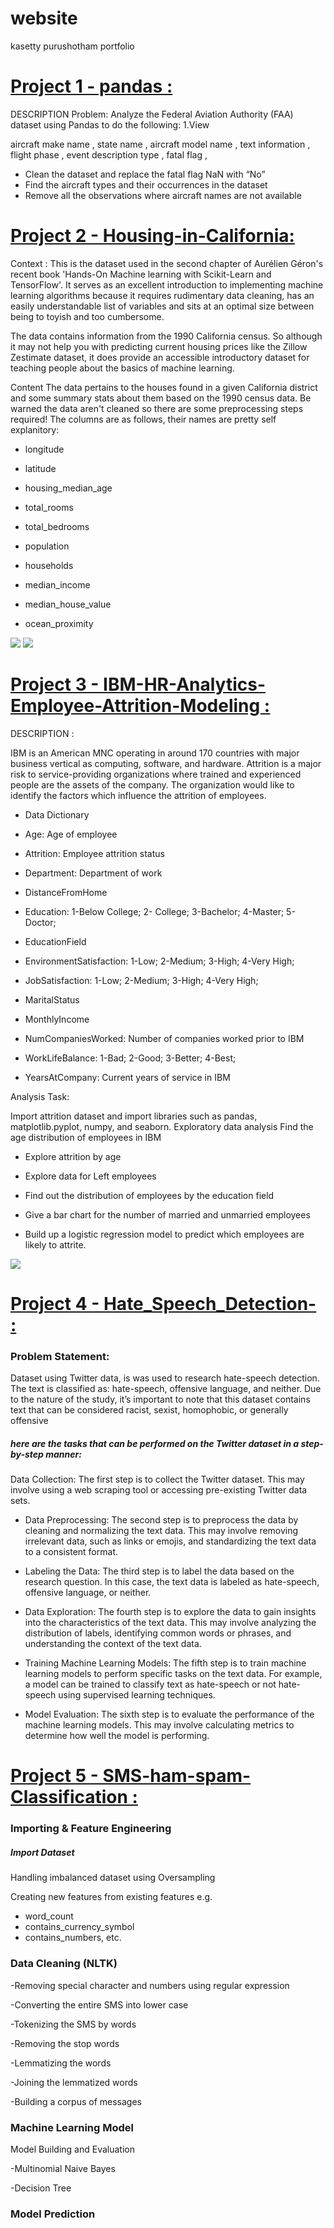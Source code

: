 # website
kasetty purushotham portfolio


# [Project 1 - pandas :](https://github.com/kasettypurush/pandas)



DESCRIPTION Problem: Analyze the Federal Aviation Authority (FAA) dataset using Pandas to do the following: 1.View

aircraft make name , state name , aircraft model name , text information , flight phase , event description type , fatal flag ,

- Clean the dataset and replace the fatal flag NaN with “No” 
- Find the aircraft types and their occurrences in the dataset 
- Remove all the observations where aircraft names are not available 



# [Project 2 - Housing-in-California:](https://github.com/kasettypurush/-Housing-in-California)



Context : This is the dataset used in the second chapter of Aurélien Géron's recent book 'Hands-On Machine learning with Scikit-Learn and TensorFlow'. It serves as an excellent introduction to implementing machine learning algorithms because it requires rudimentary data cleaning, has an easily understandable list of variables and sits at an optimal size between being to toyish and too cumbersome.

The data contains information from the 1990 California census. So although it may not help you with predicting current housing prices like the Zillow Zestimate dataset, it does provide an accessible introductory dataset for teaching people about the basics of machine learning.

Content The data pertains to the houses found in a given California district and some summary stats about them based on the 1990 census data. Be warned the data aren't cleaned so there are some preprocessing steps required! The columns are as follows, their names are pretty self explanitory:

- longitude

- latitude

- housing_median_age

- total_rooms

- total_bedrooms

- population

- households

- median_income

- median_house_value

- ocean_proximity


![](https://github.com/kasettypurush/website/blob/master/images/housing1.png)
![](https://github.com/kasettypurush/website/blob/master/images/housing2.png)










# [Project 3 - IBM-HR-Analytics-Employee-Attrition-Modeling :](https://github.com/kasettypurush/IBM-HR-Analytics-Employee-Attrition-Modeling)






DESCRIPTION :

IBM is an American MNC operating in around 170 countries with major business vertical as computing, software, and hardware. Attrition is a major risk to service-providing organizations where trained and experienced people are the assets of the company. The organization would like to identify the factors which influence the attrition of employees.

- Data Dictionary

- Age: Age of employee

- Attrition: Employee attrition status

- Department: Department of work

- DistanceFromHome

- Education: 1-Below College; 2- College; 3-Bachelor; 4-Master; 5-Doctor;

- EducationField

- EnvironmentSatisfaction: 1-Low; 2-Medium; 3-High; 4-Very High;

- JobSatisfaction: 1-Low; 2-Medium; 3-High; 4-Very High;

- MaritalStatus

- MonthlyIncome

- NumCompaniesWorked: Number of companies worked prior to IBM

- WorkLifeBalance: 1-Bad; 2-Good; 3-Better; 4-Best;

- YearsAtCompany: Current years of service in IBM

Analysis Task:

Import attrition dataset and import libraries such as pandas, matplotlib.pyplot, numpy, and seaborn.
Exploratory data analysis
Find the age distribution of employees in IBM

- Explore attrition by age

- Explore data for Left employees

- Find out the distribution of employees by the education field

- Give a bar chart for the number of married and unmarried employees

- Build up a logistic regression model to predict which employees are likely to attrite.

![](https://github.com/kasettypurush/website/blob/master/images/ibm.png)

# [Project 4 - Hate_Speech_Detection- :](https://github.com/kasettypurush/Hate_Speech_Detection-)

### Problem Statement:
Dataset using Twitter data, is was used to research hate-speech detection. The text is classified as: hate-speech, offensive language, and neither. Due to the nature of the study, it’s important to note that this dataset contains text that can be considered racist, sexist, homophobic, or generally offensive

##### here are the tasks that can be performed on the Twitter dataset in a step-by-step manner:
Data Collection: The first step is to collect the Twitter dataset. This may involve using a web scraping tool or accessing pre-existing Twitter data sets.

- Data Preprocessing: The second step is to preprocess the data by cleaning and normalizing the text data. This may involve removing irrelevant data, such as links or emojis, and standardizing the text data to a consistent format.

- Labeling the Data: The third step is to label the data based on the research question. In this case, the text data is labeled as hate-speech, offensive language, or neither.

- Data Exploration: The fourth step is to explore the data to gain insights into the characteristics of the text data. This may involve analyzing the distribution of labels, identifying common words or phrases, and understanding the context of the text data.

- Training Machine Learning Models: The fifth step is to train machine learning models to perform specific tasks on the text data. For example, a model can be trained to classify text as hate-speech or not hate-speech using supervised learning techniques.

- Model Evaluation: The sixth step is to evaluate the performance of the machine learning models. This may involve calculating metrics to determine how well the model is performing.


# [Project 5 - SMS-ham-spam-Classification :](https://github.com/kasettypurush/SMS-ham-spam-Classification)


### Importing & Feature Engineering

##### Import Dataset
Handling imbalanced dataset using Oversampling

Creating new features from existing features
e.g.

- word_count
- contains_currency_symbol
- contains_numbers, etc.
### Data Cleaning (NLTK)
-Removing special character and numbers using regular expression

-Converting the entire SMS into lower case

-Tokenizing the SMS by words

-Removing the stop words

-Lemmatizing the words

-Joining the lemmatized words

-Building a corpus of messages

### Machine Learning Model
Model Building and Evaluation

-Multinomial Naive Bayes

-Decision Tree

### Model Prediction


